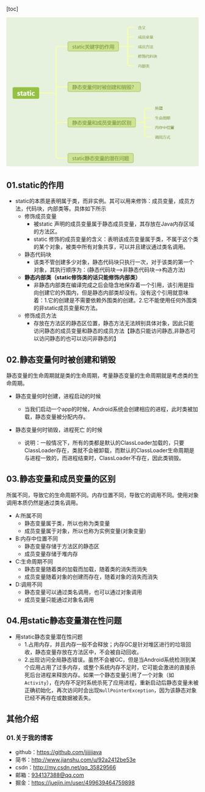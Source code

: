 [toc]

![image-20241014202207602](./../_pic_/image-20241014202207602.png)

## 01.static的作用

- static的本质是表明属于类，而非实例。其可以用来修饰：成员变量，成员方法，代码块，内部类等。具体如下所示
  - 修饰成员变量
    - 被static 声明的成员变量属于静态成员变量，其存放在Java内存区域的方法区。
    -  static 修饰的成员变量的含义：表明该成员变量属于类，不属于这个类的某个对象，被类中所有对象共享，可以并且建议通过类名调用。
  - 静态代码块
    - 该类不管创建多少对象，静态代码块只执行一次，对于该类的第一个对象，其执行顺序为：(静态代码块—>非静态代码块—>构造方法)
  - **静态内部类（static修饰类的话只能修饰内部类）**
    - 非静态内部类在编译完成之后会隐含地保存着一个引用，该引用是指向创建它的外围内，但是静态内部类却没有。没有这个引用就意味着：1.它的创建是不需要依赖外围类的创建。2.它不能使用任何外围类的非static成员变量和方法。
  - 修饰成员方法
    - 存放在方法区的静态区位置，静态方法无法辨别具体对象，因此只能访问静态的成员变量和静态的成员方法【静态只能访问静态,非静态可以访问静态的也可以访问非静态的】

## 02.静态变量何时被创建和销毁

静态变量的生命周期就是类的生命周期，考量静态变量的生命周期就是考虑类的生命周期。

- 静态变量何时创建，进程启动的时候
  - 当我们启动一个app的时候，Android系统会创建相应的进程，此时类被加载，静态变量被分配内存。

- 静态变量何时销毁，进程死亡 的时候
  - 说明：一般情况下，所有的类都是默认的ClassLoader加载的，只要ClassLoader存在，类就不会被卸载，而默认的ClassLoader生命周期是与进程一致的，而进程结束时，ClassLoader不存在，因此类销毁。

## 03.静态变量和成员变量的区别

所属不同，导致它的生命周期不同。内存位置不同，导致它的调用不同。使用对象调用本质仍然是通过类名调用。

- A:所属不同
  - 静态变量属于类，所以也称为类变量
  - 成员变量属于对象，所以也称为实例变量(对象变量)
- B:内存中位置不同
  - 静态变量存储于方法区的静态区
  - 成员变量存储于堆内存
- C:生命周期不同
  - 静态变量随着类的加载而加载，随着类的消失而消失
  - 成员变量随着对象的创建而存在，随着对象的消失而消失
- D:调用不同
  - 静态变量可以通过类名调用，也可以通过对象调用
  - 成员变量只能通过对象名调用

## 04.用static静态变量潜在性问题

- 用static静态变量潜在性问题
  - 1.占用内存，并且内存一般不会释放；内存GC是针对堆区进行的垃圾回收，静态变量存放在方法区中，不会被自动回收。
  - 2.出现访问全局静态错误。虽然不会被GC，但是当Android系统检测到某个应用占用了过多内存，或整个系统内存不足时，它可能会激进的直接杀死后台进程来释放内存。如果一个静态变量引用了一个对象（如`Activity`），在内存不足时系统杀死了应用进程，重新启动后静态变量未被正确初始化，再次访问时会出现`NullPointerException`，因为该静态对象已经不再存在或数据被丢失。



## 其他介绍

### 01.关于我的博客

- github：https://github.com/jjjjjjava
- 简书：http://www.jianshu.com/u/92a2412be53e
- csdn：http://my.csdn.net/qq_35829566
- 邮箱：[934137388@qq.com](mailto:934137388@qq.com)
- 掘金：https://juejin.im/user/499639464759898

